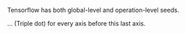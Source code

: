 Tensorflow has both global-level and operation-level seeds.

... (Triple dot) for every axis before this last axis.

